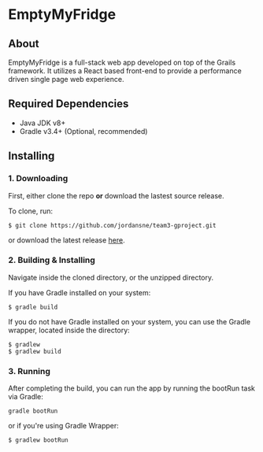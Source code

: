 # EmptyMyFridge

## About

EmptyMyFridge is a full-stack web app developed on top of the Grails framework. It utilizes a React based front-end to provide a performance driven single page web experience.

## Required Dependencies

- Java JDK v8+
- Gradle v3.4+ (Optional, recommended)

## Installing

### 1. Downloading

First, either clone the repo **or** download the lastest source release.

To clone, run:

```
$ git clone https://github.com/jordansne/team3-gproject.git
```

or download the latest release [here](https://github.com/jordansne/team3-gproject/archive/master.zip).

### 2. Building & Installing

Navigate inside the cloned directory, or the unzipped directory.

If you have Gradle installed on your system:
```
$ gradle build
```

If you do not have Gradle installed on your system, you can use the Gradle wrapper, located inside the directory:
```
$ gradlew
$ gradlew build
```

### 3. Running

After completing the build, you can run the app by running the bootRun task via Gradle:
```
gradle bootRun
```

or if you're using Gradle Wrapper:
```
$ gradlew bootRun
```
